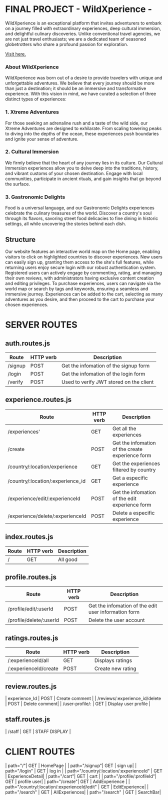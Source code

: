 # FINAL PROJECT - WildXperience -

WildXperience is an exceptional platform that invites adventurers to embark on a journey filled with extraordinary experiences, deep cultural immersion, and delightful culinary discoveries. Unlike conventional travel agencies, we are not just travel enthusiasts; we are a dedicated team of seasoned globetrotters who share a profound passion for exploration.

[Visit here.](https://iridescent-panda-8f1d82.netlify.app/)

### About WildXperience

WildXperience was born out of a desire to provide travelers with unique and unforgettable adventures. We believe that every journey should be more than just a destination; it should be an immersive and transformative experience. With this vision in mind, we have curated a selection of three distinct types of experiences:

### 1. Xtreme Adventures

For those seeking an adrenaline rush and a taste of the wild side, our Xtreme Adventures are designed to exhilarate. From scaling towering peaks to diving into the depths of the ocean, these experiences push boundaries and ignite your sense of adventure.

### 2. Cultural Immersion

We firmly believe that the heart of any journey lies in its culture. Our Cultural Immersion experiences allow you to delve deep into the traditions, history, and vibrant customs of your chosen destination. Engage with local communities, participate in ancient rituals, and gain insights that go beyond the surface.

### 3. Gastronomic Delights

Food is a universal language, and our Gastronomic Delights experiences celebrate the culinary treasures of the world. Discover a country's soul through its flavors, savoring street food delicacies to fine dining in historic settings, all while uncovering the stories behind each dish.

## Structure

Our website features an interactive world map on the Home page, enabling visitors to click on highlighted countries to discover experiences. New users can easily sign up, granting them access to the site's full features, while returning users enjoy secure login with our robust authentication system. Registered users can actively engage by commenting, rating, and managing their own reviews, with administrators having exclusive content creation and editing privileges. To purchase experiences, users can navigate via the world map or search by tags and keywords, ensuring a seamless and immersive journey. Experiences can be added to the cart, selecting as many adventures as you desire, and then proceed to the cart to purchase your chosen experiences.

# SERVER ROUTES

## auth.routes.js

| Route   | HTTP verb | Description                             |
| ------- | --------- | --------------------------------------- |
| /signup | POST      | Get the infomation of the signup form   |
| /login  | POST      | Get the infomation of the login form    |
| /verify | POST      | Used to verify JWT stored on the client |

## experience.routes.js

| Route                             | HTTP verb | Description                                      |
| --------------------------------- | --------- | ------------------------------------------------ |
| /experiences'                     | GET       | Get all the experiences                          |
| /create                           | POST      | Get the infomation of the create experience form |
| /country/:location/experience     | GET       | Get the experiences filtered by country          |
| /country/:location/:experience_id | GET       | Get a especific experience                       |
| /experience/edit/:experienceId    | POST      | Get the infomation of the edit experience form   |
| /experience/delete/:experienceId  | POST      | Delete a especific experience                    |

## index.routes.js

| Route | HTTP verb | Description |
| ----- | --------- | ----------- |
| /     | GET       | All good    |

## profile.routes.js

| Route                   | HTTP verb | Description                                          |
| ----------------------- | --------- | ---------------------------------------------------- |
| /profile/edit/:userId   | POST      | Get the infomation of the edit user information form |
| /profile/delete/:userId | POST      | Delete the user account                              |

## ratings.routes.js

| Route                 | HTTP verb | Description       |
| --------------------- | --------- | ----------------- |
| /:experienceId/all    | GET       | Displays ratings  |
| /:experienceId/create | POST      | Create new rating |

## review.routes.js

| experience_Id | POST | Create comment |
| /reviews/:experience_id/delete | POST | Delete comment|
| /user-profile/: | GET | Display user profile |

## staff.routes.js

| /staff | GET | STAFF DISPLAY |

# CLIENT ROUTES

| path="/"| GET | HomePage |
| path="/signup"| GET | sign up|
| path="/login" | GET | log in |
| path="/country/:location/:experienceId" | GET | ExperienceDetail|
| path="/cart"| GET | cart |
| path="/profile/:profileId"| GET | profile user|
| path="/create"| GET | AddExperience |
| path="/country/:location/:experienceId/edit" | GET | EditExperience|
| path="/search" | GET | AllExperiences|
| path="/search" | GET | SearchBar|
